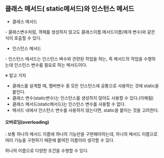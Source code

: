 ## 클래스 메서드( static메서드)와 인스턴스 메서드

- 클래스 메서드

\- 클래스변수처럼, 객체를 생성하지 않고도 클래스이름.메서드이름(매개 변수)와 같은 식이 호출할 수 있다.

- 인스턴스 메서드

\- 인스턴스 메서드는 인스턴스 벼수와 관련된 작업을 하는, 즉 메서드의 작업을 수행하는데 인스턴스 변수를 필요로 하는 메서드이다.



※ 알고 가자

- 클래스를 설계할 때, 멤버변수 중 모든 인스턴스에 공통으로 사용하는 것에 static을 붙인다.
- 클래스 변수(static변수)는 인스턴스를 생성하지 않아도 사용할 수 있다.(이해됨)
- 클래스 메서드(static메서드)는 인스턴스 변수를 사용할 수 없다.
- 메서드 내에서 인스턴스 변수를 사용하지 않는다면, static을 붙이는 것을 고려한다.



#### 오버로딩(overloading)

: 보통 하나의 메서드 이름에 하나의 기능만을 구현해야하는데, 하나의 메서드 이름으로 여러 기능을 구현하기 때문에 붙여진 이름이라 생각할 수 있다.

하나의 이름으로 다양한 조건을 수행할 수 있다.